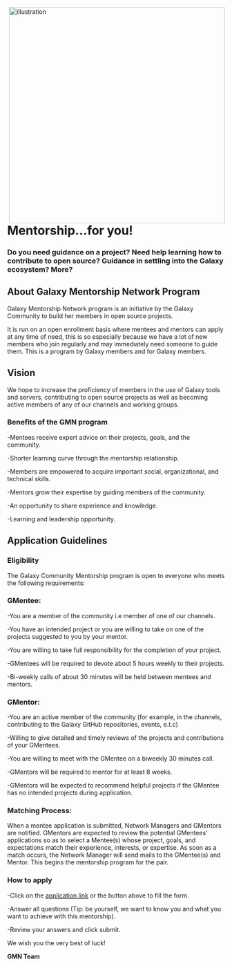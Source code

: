 <img width="500" align="right" alt="illustration" src="https://user-images.githubusercontent.com/82679007/150655220-d023b26e-ceab-4b37-9d66-0ad6b20f0628.png">

# Mentorship...for you!

### Do you need guidance on a project? Need help learning how to contribute to open source? Guidance in settling into the Galaxy ecosystem? More?

## About Galaxy Mentorship Network Program
Galaxy Mentorship Network program is an initiative by the Galaxy Community to build her members in open source projects. 

It is run on an open enrollment basis where mentees and mentors can apply at any time of need, this is so especially because we have a lot of new members who join regularly and may immediately need someone to guide them. This is a program by Galaxy members and for Galaxy members.

## Vision
 We hope to increase the proficiency of members in the use of Galaxy tools and servers, contributing to open source projects as well as becoming active members of any of our channels and working groups.

### Benefits of the GMN program

-Mentees receive expert advice on their projects, goals, and the community.

-Shorter learning curve through the mentorship relationship.

-Members are empowered to acquire important social, organizational, and technical skills.

-Mentors grow their expertise by guiding members of the community.

-An opportunity to share experience and knowledge.

-Learning and leadership opportunity.

## Application Guidelines

### Eligibility
The Galaxy Community Mentorship program is open to everyone who meets the following requirements:

### GMentee:

-You are a member of the community i.e member of one of our channels.

-You have an intended project or you are willing to take on one of the projects suggested to you by your mentor.

-You are willing to take full responsibility for the completion of your project.

-GMentees will be required to devote about 5 hours weekly to their projects.

-Bi-weekly calls of about 30 minutes will be held between mentees and mentors.

### GMentor:

-You are an active member of the community (for example, in the channels, contributing to the Galaxy GitHub repositories, events, e.t.c)

-Willing to give detailed and timely reviews of the projects and contributions of your GMentees.

-You are willing to meet with the GMentee on a biweekly 30 minutes call.

-GMentors will be required to mentor for at least 8 weeks.

-GMentors will be expected to recommend helpful projects if the GMentee has no intended projects during application.

### Matching Process:

When a mentee application is submitted, Network Managers and GMentors are notified. GMentors are expected to review the potential GMentees' applications so as to select a Mentee(s) whose project, goals, and expectations match their experience, interests, or expertise.
As soon as a match occurs, the Network Manager will send mails to the GMentee(s) and Mentor. This begins the mentorship program for the pair.

### How to apply

-Click on the [application link](https://docs.google.com/forms/d/e/1FAIpQLSe1dvCiTgazF2Mx7BveFWpZAHbtqUQKa-zO-naYXojc0gmXPQ/viewform?usp=sf_link) or the button above  to fill the form.

-Answer all questions (Tip: be yourself, we want to know you and what you want to achieve with this mentorship).

-Review your answers and click submit.

We wish you the very best of luck!

**GMN Team**



